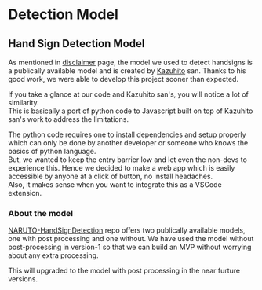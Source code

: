 # Detection Model

## Hand Sign Detection Model

As mentioned in [disclaimer](/docs/disclaimer) page, the model we used to detect handsigns is a publically available model and is created by [Kazuhito](https://github.com/Kazuhito00) san. Thanks to his good work, we were able to develop this project sooner than expected.

If you take a glance at our code and Kazuhito san's, you will notice a lot of similarity.  
This is basically a port of python code to Javascript built on top of Kazuhito san's work to address the limitations.

The python code requires one to install dependencies and setup properly which can only be done by another developer or someone who knows the basics of python language.  
But, we wanted to keep the entry barrier low and let even the non-devs to experience this.
Hence we decided to make a web app which is easily accessible by anyone at a click of button, no install headaches.  
Also, it makes sense when you want to integrate this as a VSCode extension.

### About the model

[NARUTO-HandSignDetection](https://github.com/Kazuhito00/NARUTO-HandSignDetection) repo offers two publically available models, one with post processing and one without.
We have used the model without post-processing in version-1 so that we can build an MVP without worrying about any extra processing.

This will upgraded to the model with post processing in the near furture versions.
